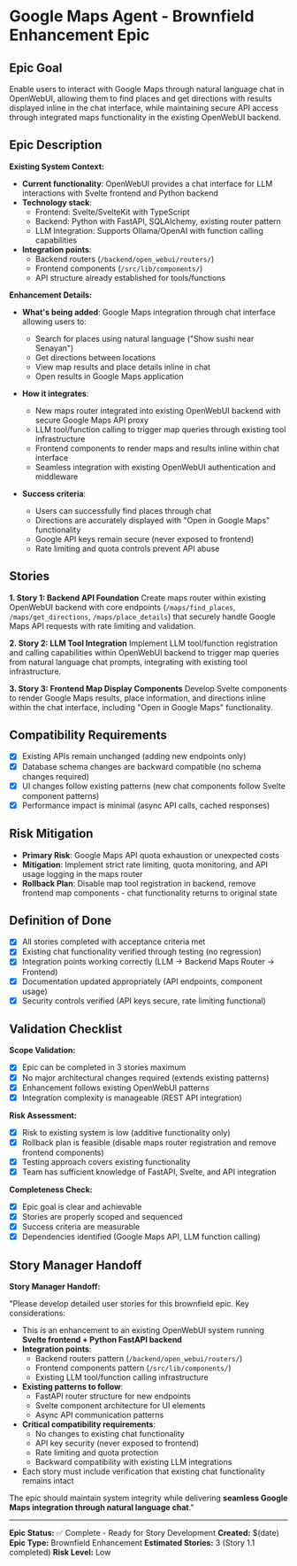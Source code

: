 # Google Maps Agent - Brownfield Enhancement Epic

## Epic Goal

Enable users to interact with Google Maps through natural language chat in OpenWebUI, allowing them to find places and get directions with results displayed inline in the chat interface, while maintaining secure API access through integrated maps functionality in the existing OpenWebUI backend.

## Epic Description

**Existing System Context:**

- **Current functionality**: OpenWebUI provides a chat interface for LLM interactions with Svelte frontend and Python backend
- **Technology stack**: 
  - Frontend: Svelte/SvelteKit with TypeScript
  - Backend: Python with FastAPI, SQLAlchemy, existing router pattern
  - LLM Integration: Supports Ollama/OpenAI with function calling capabilities
- **Integration points**: 
  - Backend routers (`/backend/open_webui/routers/`)
  - Frontend components (`/src/lib/components/`)
  - API structure already established for tools/functions

**Enhancement Details:**

- **What's being added**: Google Maps integration through chat interface allowing users to:
  - Search for places using natural language ("Show sushi near Senayan")
  - Get directions between locations
  - View map results and place details inline in chat
  - Open results in Google Maps application

- **How it integrates**: 
  - New maps router integrated into existing OpenWebUI backend with secure Google Maps API proxy
  - LLM tool/function calling to trigger map queries through existing tool infrastructure
  - Frontend components to render maps and results inline within chat interface
  - Seamless integration with existing OpenWebUI authentication and middleware

- **Success criteria**:
  - Users can successfully find places through chat
  - Directions are accurately displayed with "Open in Google Maps" functionality
  - Google API keys remain secure (never exposed to frontend)
  - Rate limiting and quota controls prevent API abuse

## Stories

**1. Story 1: Backend API Foundation**
Create maps router within existing OpenWebUI backend with core endpoints (`/maps/find_places`, `/maps/get_directions`, `/maps/place_details`) that securely handle Google Maps API requests with rate limiting and validation.

**2. Story 2: LLM Tool Integration** 
Implement LLM tool/function registration and calling capabilities within OpenWebUI backend to trigger map queries from natural language chat prompts, integrating with existing tool infrastructure.

**3. Story 3: Frontend Map Display Components**
Develop Svelte components to render Google Maps results, place information, and directions inline within the chat interface, including "Open in Google Maps" functionality.

## Compatibility Requirements

- [x] Existing APIs remain unchanged (adding new endpoints only)
- [x] Database schema changes are backward compatible (no schema changes required)
- [x] UI changes follow existing patterns (new chat components follow Svelte component patterns)
- [x] Performance impact is minimal (async API calls, cached responses)

## Risk Mitigation

- **Primary Risk**: Google Maps API quota exhaustion or unexpected costs
- **Mitigation**: Implement strict rate limiting, quota monitoring, and API usage logging in the maps router
- **Rollback Plan**: Disable map tool registration in backend, remove frontend map components - chat functionality returns to original state

## Definition of Done

- [x] All stories completed with acceptance criteria met
- [x] Existing chat functionality verified through testing (no regression)
- [x] Integration points working correctly (LLM → Backend Maps Router → Frontend)
- [x] Documentation updated appropriately (API endpoints, component usage)
- [x] Security controls verified (API keys secure, rate limiting functional)

## Validation Checklist

**Scope Validation:**
- [x] Epic can be completed in 3 stories maximum
- [x] No major architectural changes required (extends existing patterns)
- [x] Enhancement follows existing OpenWebUI patterns
- [x] Integration complexity is manageable (REST API integration)

**Risk Assessment:**
- [x] Risk to existing system is low (additive functionality only)
- [x] Rollback plan is feasible (disable maps router registration and remove frontend components)
- [x] Testing approach covers existing functionality
- [x] Team has sufficient knowledge of FastAPI, Svelte, and API integration

**Completeness Check:**
- [x] Epic goal is clear and achievable
- [x] Stories are properly scoped and sequenced
- [x] Success criteria are measurable
- [x] Dependencies identified (Google Maps API, LLM function calling)

## Story Manager Handoff

**Story Manager Handoff:**

"Please develop detailed user stories for this brownfield epic. Key considerations:

- This is an enhancement to an existing OpenWebUI system running **Svelte frontend + Python FastAPI backend**
- **Integration points**: 
  - Backend routers pattern (`/backend/open_webui/routers/`)
  - Frontend components pattern (`/src/lib/components/`)
  - Existing LLM tool/function calling infrastructure
- **Existing patterns to follow**: 
  - FastAPI router structure for new endpoints
  - Svelte component architecture for UI elements
  - Async API communication patterns
- **Critical compatibility requirements**: 
  - No changes to existing chat functionality
  - API key security (never exposed to frontend)
  - Rate limiting and quota protection
  - Backward compatibility with existing LLM integrations
- Each story must include verification that existing chat functionality remains intact

The epic should maintain system integrity while delivering **seamless Google Maps integration through natural language chat**."

---

**Epic Status:** ✅ Complete - Ready for Story Development
**Created:** $(date)
**Epic Type:** Brownfield Enhancement
**Estimated Stories:** 3 (Story 1.1 completed)
**Risk Level:** Low 
